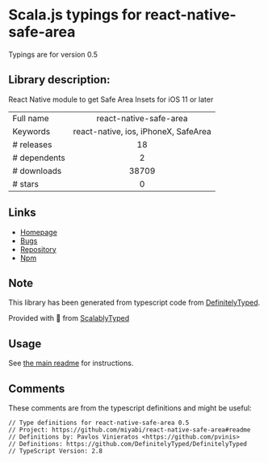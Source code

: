 
# Scala.js typings for react-native-safe-area

Typings are for version 0.5

## Library description:
React Native module to get Safe Area Insets for iOS 11 or later

|                    |                 |
| ------------------ | :-------------: |
| Full name          | react-native-safe-area |
| Keywords           | react-native, ios, iPhoneX, SafeArea |
| # releases         | 18 |
| # dependents       | 2 |
| # downloads        | 38709 |
| # stars            | 0 |

## Links
- [Homepage](https://github.com/miyabi/react-native-safe-area#readme)
- [Bugs](https://github.com/miyabi/react-native-safe-area/issues)
- [Repository](https://github.com/miyabi/react-native-safe-area)
- [Npm](https://www.npmjs.com/package/react-native-safe-area)
    


## Note
This library has been generated from typescript code from [DefinitelyTyped](https://definitelytyped.org).

Provided with :purple_heart: from [ScalablyTyped](https://github.com/oyvindberg/ScalablyTyped)

## Usage
See [the main readme](../../readme.md) for instructions.

## Comments

These comments are from the typescript definitions and might be useful:
```
// Type definitions for react-native-safe-area 0.5
// Project: https://github.com/miyabi/react-native-safe-area#readme
// Definitions by: Pavlos Vinieratos <https://github.com/pvinis>
// Definitions: https://github.com/DefinitelyTyped/DefinitelyTyped
// TypeScript Version: 2.8

```

